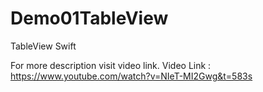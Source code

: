 # Demo01TableView
TableView Swift


For more description visit video link. 
Video Link : https://www.youtube.com/watch?v=NIeT-MI2Gwg&t=583s 
